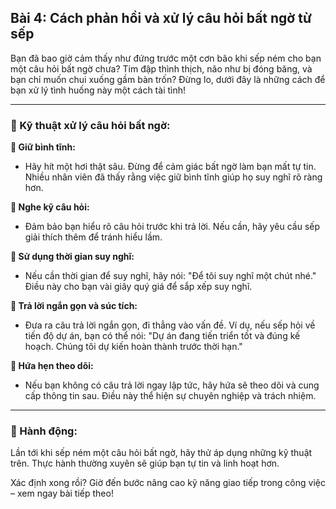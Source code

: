 ## Bài 4: Cách phản hồi và xử lý câu hỏi bất ngờ từ sếp

Bạn đã bao giờ cảm thấy như đứng trước một cơn bão khi sếp ném cho bạn một câu hỏi bất ngờ chưa? Tim đập thình thịch, não như bị đóng băng, và bạn chỉ muốn chui xuống gầm bàn trốn? Đừng lo, dưới đây là những cách để bạn xử lý tình huống này một cách tài tình!

---

### 📌 Kỹ thuật xử lý câu hỏi bất ngờ:

**🔹 Giữ bình tĩnh:**
- Hãy hít một hơi thật sâu. Đừng để cảm giác bất ngờ làm bạn mất tự tin. Nhiều nhân viên đã thấy rằng việc giữ bình tĩnh giúp họ suy nghĩ rõ ràng hơn.

**🔹 Nghe kỹ câu hỏi:**
- Đảm bảo bạn hiểu rõ câu hỏi trước khi trả lời. Nếu cần, hãy yêu cầu sếp giải thích thêm để tránh hiểu lầm.

**🔹 Sử dụng thời gian suy nghĩ:**
- Nếu cần thời gian để suy nghĩ, hãy nói: "Để tôi suy nghĩ một chút nhé." Điều này cho bạn vài giây quý giá để sắp xếp suy nghĩ.

**🔹 Trả lời ngắn gọn và súc tích:**
- Đưa ra câu trả lời ngắn gọn, đi thẳng vào vấn đề. Ví dụ, nếu sếp hỏi về tiến độ dự án, bạn có thể nói: "Dự án đang tiến triển tốt và đúng kế hoạch. Chúng tôi dự kiến hoàn thành trước thời hạn."

**🔹 Hứa hẹn theo dõi:**
- Nếu bạn không có câu trả lời ngay lập tức, hãy hứa sẽ theo dõi và cung cấp thông tin sau. Điều này thể hiện sự chuyên nghiệp và trách nhiệm.

---

### 🚀 Hành động:

Lần tới khi sếp ném một câu hỏi bất ngờ, hãy thử áp dụng những kỹ thuật trên. Thực hành thường xuyên sẽ giúp bạn tự tin và linh hoạt hơn.

Xác định xong rồi? Giờ đến bước nâng cao kỹ năng giao tiếp trong công việc – xem ngay bài tiếp theo!